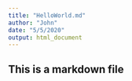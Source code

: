 ```yaml
---
title: "HelloWorld.md"
author: "John"
date: "5/5/2020"
output: html_document
---
```


## This is a markdown file
